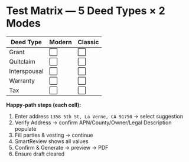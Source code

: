 # Test Matrix — 5 Deed Types × 2 Modes

| Deed Type | Modern | Classic |
|---|---|---|
| Grant | ⬜ | ⬜ |
| Quitclaim | ⬜ | ⬜ |
| Interspousal | ⬜ | ⬜ |
| Warranty | ⬜ | ⬜ |
| Tax | ⬜ | ⬜ |

**Happy‑path steps (each cell):**
1. Enter address `1358 5th St, La Verne, CA 91750` → select suggestion
2. Verify Address → confirm APN/County/Owner/Legal Description populate
3. Fill parties & vesting → continue
4. SmartReview shows all values
5. Confirm & Generate → preview → PDF
6. Ensure draft cleared
